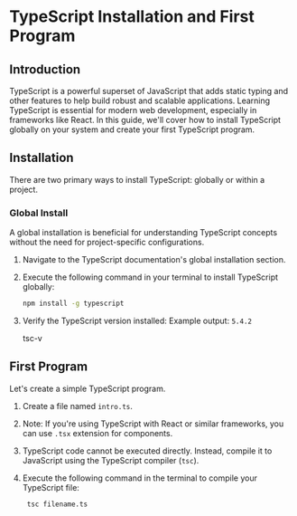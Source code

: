 # TypeScript Installation and First Program

## Introduction
TypeScript is a powerful superset of JavaScript that adds static typing and other features to help build robust and scalable applications. Learning TypeScript is essential for modern web development, especially in frameworks like React. In this guide, we'll cover how to install TypeScript globally on your system and create your first TypeScript program.

## Installation
There are two primary ways to install TypeScript: globally or within a project.

### Global Install
A global installation is beneficial for understanding TypeScript concepts without the need for project-specific configurations.

1. Navigate to the TypeScript documentation's global installation section.
2. Execute the following command in your terminal to install TypeScript globally:
    ```bash 
    npm install -g typescript
3. Verify the TypeScript version installed:
Example output: `5.4.2`

    tsc-v
## First Program
Let's create a simple TypeScript program.

1. Create a file named `intro.ts`.
2. Note: If you're using TypeScript with React or similar frameworks, you can use `.tsx` extension for components.
3. TypeScript code cannot be executed directly. Instead, compile it to JavaScript using the TypeScript compiler (`tsc`).
4. Execute the following command in the terminal to compile your TypeScript file:

        tsc filename.ts